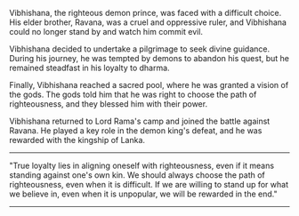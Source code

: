 Vibhishana, the righteous demon prince, was faced with a difficult choice. His elder brother, Ravana, was a cruel and oppressive ruler, and Vibhishana could no longer stand by and watch him commit evil.

Vibhishana decided to undertake a pilgrimage to seek divine guidance. During his journey, he was tempted by demons to abandon his quest, but he remained steadfast in his loyalty to dharma.

Finally, Vibhishana reached a sacred pool, where he was granted a vision of the gods. The gods told him that he was right to choose the path of righteousness, and they blessed him with their power.

Vibhishana returned to Lord Rama's camp and joined the battle against Ravana. He played a key role in the demon king's defeat, and he was rewarded with the kingship of Lanka.


------------------------------------------

"True loyalty lies in aligning oneself with righteousness, even if it means standing against one's own kin. We should always choose the path of righteousness, even when it is difficult. If we are willing to stand up for what we believe in, even when it is unpopular, we will be rewarded in the end."

-------------------------------------------
